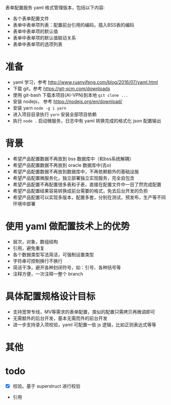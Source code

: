 表单配置服务 yaml 格式管理版本，包括以下内容:

* 各个表单配置文件
* 表单中表单项列表：配置前台引用的编码，插入BSS表的编码
* 表单中表单项的默认值
* 表单中表单项的默认值联动关系
* 表单中表单项的选项列表

准备
====
* yaml 学习，参考 http://www.ruanyifeng.com/blog/2016/07/yaml.html
* 下载 git，参考 https://git-scm.com/downloads
* 使用 git-bash 下载本项目(AI-VPN)到本地 `git clone ...`
* 安装 nodejs， 参考 https://nodejs.org/en/download/
* 安装 yarn `node -g i yarn`
* 进入项目目录执行 `yarn` 安装全部项目依赖
* 执行 `node .` 启动微服务，日志中有 yaml 转换完成的格式化 json 配置输出

背景
====
* 希望产品配置数据不再放到 bss 数据库中（和bss系统解耦）
* 希望产品配置数据不再放到 oracle 数据库中(去o)
* 希望产品配置数据不再放到数据库中，不再依赖额外的基础设施
* 希望产品配置微服务化，独立部署独立实现服务，完全自包含
* 希望产品配置不再配置很多表和子表，直接在配置文件中一目了然完成配置
* 希望产品配置结果容易转换成前台需要的格式，免去后台开发的负担
* 希望产品配置可以实现多版本，配置多套，分别在测试，预发布，生产等不同环境中部署

使用 yaml 做配置技术上的优势
=========================
* 层次，对象，数组结构
* 引用，避免重复
* 各个数据类型写法简洁，可强制设置类型
* 字符串可控制换行不换行
* 简洁干净，避开各种封闭符号，如：引号、各种括号等
* 注释方便，一次注释一整个 branch

具体配置规格设计目标
=================
* 支持宽带专线，MV等需求的表单配置，类似的配置只需拷贝再微调即可
* 无需额外的后台开发，基本无需而外的前台开发
* 进一步支持录入项校验，yaml 可配置一些 js 逻辑，比如正则表达式等等

其他
======

todo
======
* [x] 校验。基于 superstruct 进行校验
* 引用
